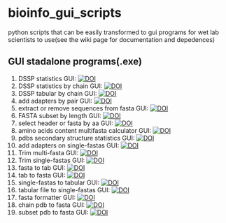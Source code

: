 # bioinfo_gui_scripts 
python scripts that can be easily transformed to gui programs for wet lab scientists to use(see the wiki page for documentation and depedences)
## GUI stadalone programs(.exe)
1. DSSP statistics GUI: [![DOI](https://zenodo.org/badge/DOI/10.5281/zenodo.4838997.svg)](https://doi.org/10.5281/zenodo.4838997)
2. DSSP statistics by chain GUI: [![DOI](https://zenodo.org/badge/DOI/10.5281/zenodo.4891916.svg)](https://doi.org/10.5281/zenodo.4891916)
3. DSSP tabular by chain GUI: [![DOI](https://zenodo.org/badge/DOI/10.5281/zenodo.4839987.svg)](https://doi.org/10.5281/zenodo.4839987)
4. add adapters by pair GUI: [![DOI](https://zenodo.org/badge/DOI/10.5281/zenodo.5201840.svg)](https://doi.org/10.5281/zenodo.5201840)
5. extract or remove sequences from fasta GUI: [![DOI](https://zenodo.org/badge/DOI/10.5281/zenodo.5703246.svg)](https://doi.org/10.5281/zenodo.5703246)
6. FASTA subset by length GUI: [![DOI](https://zenodo.org/badge/DOI/10.5281/zenodo.5218645.svg)](https://doi.org/10.5281/zenodo.5218645)
7. select header or fasta by aa GUI: [![DOI](https://zenodo.org/badge/DOI/10.5281/zenodo.5218741.svg)](https://doi.org/10.5281/zenodo.5218741)
8. amino acids content multifasta calculator GUI: [![DOI](https://zenodo.org/badge/DOI/10.5281/zenodo.5275827.svg)](https://doi.org/10.5281/zenodo.5275827)
9. pdbs secondary structure statistics GUI: [![DOI](https://zenodo.org/badge/DOI/10.5281/zenodo.5348006.svg)](https://doi.org/10.5281/zenodo.5348006)
10. add adapters on single-fastas GUI: [![DOI](https://zenodo.org/badge/DOI/10.5281/zenodo.5559117.svg)](https://doi.org/10.5281/zenodo.5559117)
11. Trim multi-fasta GUI: [![DOI](https://zenodo.org/badge/DOI/10.5281/zenodo.5565197.svg)](https://doi.org/10.5281/zenodo.5565197)
12. Trim single-fastas GUI: [![DOI](https://zenodo.org/badge/DOI/10.5281/zenodo.5565299.svg)](https://doi.org/10.5281/zenodo.5565299)
13. fasta to tab GUI: [![DOI](https://zenodo.org/badge/DOI/10.5281/zenodo.5699003.svg)](https://doi.org/10.5281/zenodo.5699003)
14. tab to fasta GUI: [![DOI](https://zenodo.org/badge/DOI/10.5281/zenodo.5703366.svg)](https://doi.org/10.5281/zenodo.5703366)
15. single-fastas to tabular GUI: [![DOI](https://zenodo.org/badge/DOI/10.5281/zenodo.5672075.svg)](https://doi.org/10.5281/zenodo.5672075)
16. tabular file to single-fastas GUI: [![DOI](https://zenodo.org/badge/DOI/10.5281/zenodo.5652249.svg)](https://doi.org/10.5281/zenodo.5652249)
17. fasta formatter GUI: [![DOI](https://zenodo.org/badge/DOI/10.5281/zenodo.5703665.svg)](https://doi.org/10.5281/zenodo.5703665)
18. chain pdb to fasta GUI: [![DOI](https://zenodo.org/badge/DOI/10.5281/zenodo.5706468.svg)](https://doi.org/10.5281/zenodo.5706468)
19. subset pdb to fasta GUI: [![DOI](https://zenodo.org/badge/DOI/10.5281/zenodo.5718967.svg)](https://doi.org/10.5281/zenodo.5718967)

